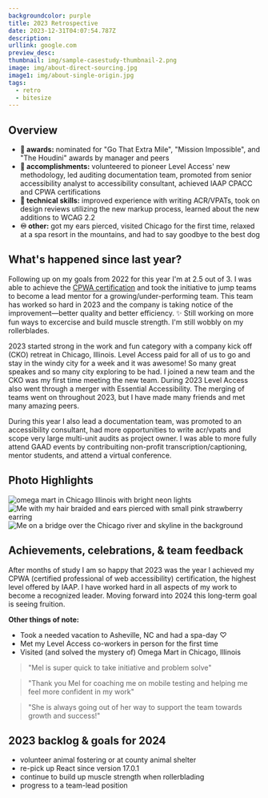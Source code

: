 ```yaml
---
backgroundcolor: purple
title: 2023 Retrospective
date: 2023-12-31T04:07:54.787Z
description: 
urllink: google.com
preview_desc: 
thumbnail: img/sample-casestudy-thumbnail-2.png
image: img/about-direct-sourcing.jpg
image1: img/about-single-origin.jpg
tags:
  - retro
  - bitesize
---
```


## Overview
- **🥇 awards:** nominated for "Go That Extra Mile", "Mission Impossible", and "The Houdini" awards by manager and peers
- **🥈 accomplishments:** volunteered to pioneer Level Access' new methodology, led auditing documentation team, promoted from senior accessibility analyst to accessibility consultant, achieved IAAP CPACC and CPWA certifications
- **🥉 technical skills:** improved experience with writing ACR/VPATs, took on design reviews utilizing the new markup process, learned about the new additions to WCAG 2.2
- **♾️ other:** got my ears pierced, visited Chicago for the first time, relaxed at a spa resort in the mountains, and had to say goodbye to the best dog


## What's happened since last year?
Following up on my goals from 2022 for this year I'm at 2.5 out of 3. I was able to achieve the [CPWA certification](https://www.credly.com/badges/2aeb357c-4af8-463f-9824-4d3fd35998ea/linked_in_profile) and took the initiative to jump teams to become a lead mentor for a growing/under-performing team. This team has worked so hard in 2023 and the company is taking notice of the improvement—better quality and better efficiency. ✨ Still working on more fun ways to excercise and build muscle strength. I'm still wobbly on my rollerblades.

2023 started strong in the work and fun category with a company kick off (CKO) retreat in Chicago, Illinois. Level Access paid for all of us to go and stay in the windy city for a week and it was awesome! So many great speakes and so many city exploring to be had. I joined a new team and the CKO was my first time meeting the new team. During 2023 Level Access also went through a merger with Essential Accessibility. The merging of teams went on throughout 2023, but I have made many friends and met many amazing peers.

During this year I also lead a documentation team, was promoted to an accessibility consultant, had more opportunities to write acr/vpats and scope very large multi-unit audits as project owner. I was able to more fully attend GAAD events by contribuiting non-profit transcription/captioning, mentor students, and attend a virtual conference.

## Photo Highlights
![omega mart in Chicago Illinois with bright neon lights](img/retros/omega-mart.jpeg)
![Me with my hair braided and ears pierced with small pink strawberry earring](img/retros/ears-pierced.jpeg)
![Me on a bridge over the Chicago river and skyline in the background](img/retros/chicago.jpg)

## Achievements, celebrations, & team feedback
After months of study I am so happy that 2023 was the year I achieved my CPWA (certified professional of web accessibility) certification, the highest level offered by IAAP. I have worked hard in all aspects of my work to become a recognized leader. Moving forward into 2024 this long-term goal is seeing fruition.

**Other things of note:**
- Took a needed vacation to Asheville, NC and had a spa-day ♡
- Met my Level Access co-workers in person for the first time
- Visited (and solved the mystery of) Omega Mart in Chicago, Illinois

>"Mel is super quick to take initiative and problem solve"

>"Thank you Mel for coaching me on mobile testing and helping me feel more confident in my work"

>"She is always going out of her way to support the team towards growth and success!"

## 2023 backlog & goals for 2024
- volunteer animal fostering or at county animal shelter
- re-pick up React since version 17.0.1
- continue to build up muscle strength when rollerblading
- progress to a team-lead position

